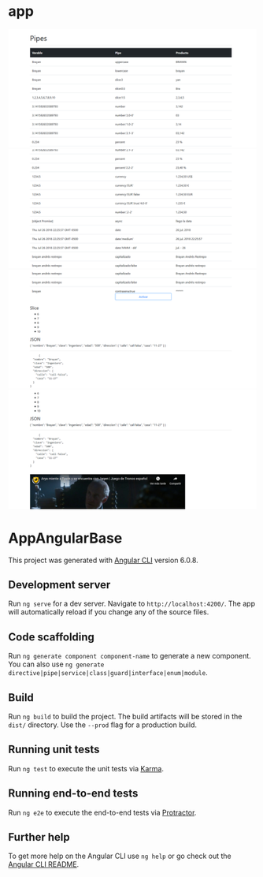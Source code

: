 # app

![alt text](https://raw.githubusercontent.com/Brayan-Restrepo/angular_03-pipes/master/src/assets/Screenshot_2018-07-26%20AppAngularBase.png)
![alt text](https://raw.githubusercontent.com/Brayan-Restrepo/angular_03-pipes/master/src/assets/Screenshot_2018-07-26%20AppAngularBase(1).png)
![alt text](https://raw.githubusercontent.com/Brayan-Restrepo/angular_03-pipes/master/src/assets/Screenshot_2018-07-26%20AppAngularBase(2).png)
![alt text](https://raw.githubusercontent.com/Brayan-Restrepo/angular_03-pipes/master/src/assets/Screenshot_2018-07-26%20AppAngularBase(3).png)

# AppAngularBase

This project was generated with [Angular CLI](https://github.com/angular/angular-cli) version 6.0.8.

## Development server

Run `ng serve` for a dev server. Navigate to `http://localhost:4200/`. The app will automatically reload if you change any of the source files.

## Code scaffolding

Run `ng generate component component-name` to generate a new component. You can also use `ng generate directive|pipe|service|class|guard|interface|enum|module`.

## Build

Run `ng build` to build the project. The build artifacts will be stored in the `dist/` directory. Use the `--prod` flag for a production build.

## Running unit tests

Run `ng test` to execute the unit tests via [Karma](https://karma-runner.github.io).

## Running end-to-end tests

Run `ng e2e` to execute the end-to-end tests via [Protractor](http://www.protractortest.org/).

## Further help

To get more help on the Angular CLI use `ng help` or go check out the [Angular CLI README](https://github.com/angular/angular-cli/blob/master/README.md).

